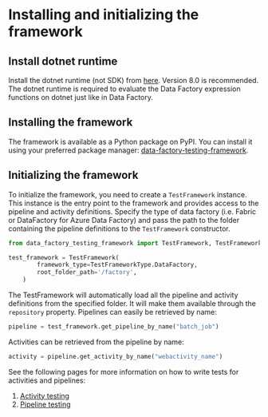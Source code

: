 # Installing and initializing the framework

## Install dotnet runtime

Install the dotnet runtime (not SDK) from [here](https://dotnet.microsoft.com/en-us/download/dotnet/8.0).
Version 8.0 is recommended.
The dotnet runtime is required to evaluate the Data Factory expression functions on dotnet just like in Data Factory.

## Installing the framework

The framework is available as a Python package on PyPI. You can install it using your preferred package manager: [data-factory-testing-framework](https://pypi.org/project/data-factory-testing-framework/).

## Initializing the framework

To initialize the framework, you need to create a `TestFramework` instance. This instance is the entry point to the framework and provides access to the pipeline and activity definitions. Specify the type of data factory (i.e. Fabric or DataFactory for Azure Data Factory) and pass the path to the folder containing the pipeline definitions to the `TestFramework` constructor.

```python
from data_factory_testing_framework import TestFramework, TestFrameworkType

test_framework = TestFramework(
        framework_type=TestFrameworkType.DataFactory,
        root_folder_path='/factory',
    )
```

The TestFramework will automatically load all the pipeline and activity definitions from the specified folder. It will make them available through the `repository` property. Pipelines can easily be retrieved by name:

```python
pipeline = test_framework.get_pipeline_by_name("batch_job")
```

Activities can be retrieved from the pipeline by name:

```python
activity = pipeline.get_activity_by_name("webactivity_name")
```

See the following pages for more information on how to write tests for activities and pipelines:

1. [Activity testing](activity_testing.md)
2. [Pipeline testing](pipeline_testing.md)
